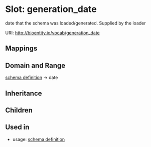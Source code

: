 # Slot: generation_date


date that the schema was loaded/generated.  Supplied by the loader

URI: http://bioentity.io/vocab/generation_date
## Mappings

## Domain and Range

[schema definition](SchemaDefinition.md) -> date
## Inheritance

## Children

## Used in

 *  usage: [schema definition](SchemaDefinition.md)
